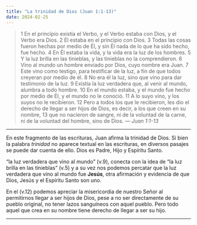 ```yaml
---
title: "La trinidad de Dios (Juan 1:1-13)"
date: 2024-02-25
---
```

> 1 En el principio existía el Verbo, y el Verbo estaba con Dios, y el Verbo era Dios. 2 Él
> estaba en el principio con Dios. 3 Todas las cosas fueron hechas por medio de Él, y sin
> Él nada de lo que ha sido hecho, fue hecho. 4 En Él estaba la vida, y la vida era la luz
> de los hombres. 5 Y la luz brilla en las tinieblas, y las tinieblas no la comprendieron.
> 6 Vino al mundo un hombre enviado por Dios, cuyo nombre era Juan. 7 Este vino como
> testigo, para testificar de la luz, a fin de que todos creyeran por medio de él. 8 No era él
> la luz, sino que vino para dar testimonio de la luz.
> 9 Existía la luz verdadera que, al venir al mundo, alumbra a todo hombre. 10 En el
> mundo estaba, y el mundo fue hecho por medio de Él, y el mundo no le conoció. 11 A lo
> suyo vino, y los suyos no le recibieron. 12 Pero a todos los que le recibieron, les dio el
> derecho de llegar a ser hijos de Dios, es decir, a los que creen en su nombre, 13 que no
> nacieron de sangre, ni de la voluntad de la carne, ni de la voluntad del hombre, sino de
> Dios.
> _— Juan 1:1-13_

---

En este fragmento de las escrituras, Juan afirma la trinidad de Dios. Si bien la palabra _trinidad_ no aparece textual
en las escrituras, en diversos pasajes se puede dar cuenta de ello. Dios es Padre, Hijo y Espíritu Santo.

“la luz verdadera que vino al mundo” (v.9), conecta con la idea de “la luz brilla en las tinieblas” (v.5) y a su
vez nos podemos percatar que la luz verdadera que vino al mundo fue **Jesús**, otra afirmación y evidencia de que
Dios, Jesús y el Espíritu Santo son uno.

En el (v.12) podemos apreciar la misericordia de nuestro Señor al permitirnos llegar a ser hijos de Dios,
pese a no ser directamente de su pueblo original, no tener lazos sanguíneos con aquel pueblo. Pero todo aquel
que crea en su nombre tiene derecho de llegar a ser su hijo.

---
